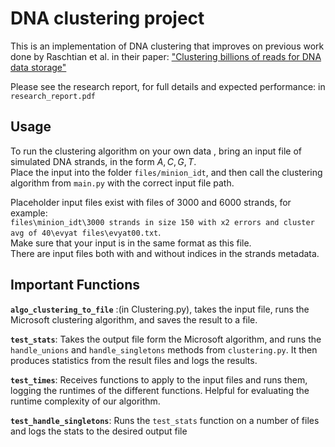 # DNA clustering project

This is an implementation of DNA clustering that improves on previous work done by Raschtian et al. in their paper:
["Clustering billions of reads for DNA data storage"](https://papers.nips.cc/paper/6928-clustering-billions-of-reads-for-dna-data-storage)

Please see the research report, for full details and expected performance: in `research_report.pdf`

## Usage
To run the clustering algorithm on your own data , bring an input file of simulated DNA strands,  in the form ${A,C,G,T}$.  
Place the input into the folder `files/minion_idt`, and then call the clustering algorithm from `main.py` with the correct input file path.

Placeholder input files exist with files of 3000 and 6000 strands, for example:            
`files\minion_idt\3000 strands in size 150 with x2 errors and cluster avg of 40\evyat files\evyat00.txt`.     
Make sure that your input is in the same format as this file.   
There are input files both with and without indices in the strands metadata.

## Important Functions
__`algo_clustering_to_file`__ :(in Clustering.py), takes the input file, runs the Microsoft clustering algorithm, and saves the result to a file.


__`test_stats`__: Takes the output file form the Microsoft algorithm, and runs the `handle_unions` and `handle_singletons` methods from `clustering.py`.
It then produces statistics from the result files and logs the results.  


__`test_times`__: Receives functions to apply to the input files and runs them, logging the runtimes of the different functions. Helpful for evaluating the runtime complexity of our algorithm.


__`test_handle_singletons`__: Runs the `test_stats` function on a number of files and logs the stats to the desired output file

 
